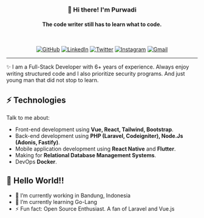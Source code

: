 <h3 align="center">👋 Hi there! I'm Purwadi</h3>
<h4 align="center">The code writer still has to learn what to code.</h4>
<br>
<p align="center">
  <a href="https://github.com/PurwadiPw" target="_blank"><img alt="GitHub" src="https://img.shields.io/badge/-PurwadiPw-181717?style=flat-square&logo=GitHub&logoColor=white"></a>
  <a href="https://www.linkedin.com/in/purwadipw" target="_blank"><img alt="LinkedIn" src="https://img.shields.io/badge/-purwadipw-blue?style=flat-square&logo=Linkedin&logoColor=white"></a>
  <a href="https://twitter.com/Purwadi037" target="_blank"><img alt="Twitter" src="https://img.shields.io/badge/-Purwadi073-1ca0f1?style=flat-square&labelColor=1ca0f1&logo=twitter&logoColor=white"></a>
  <a href="https://instagram.com/purwadi37" target="_blank"><img alt="Instagram" src="https://img.shields.io/badge/-purwadi37-purple?style=flat-square&logo=instagram&logoColor=white"></a>
  <a href="mailto:purwadie97@gmail.com" target="_blank"><img alt="Gmail" src="https://img.shields.io/badge/-purwadie97@gmail.com-c14438?style=flat-square&logo=Gmail&logoColor=white"></a>
</p>

---
✨ I am a Full-Stack Developer with 6+ years of experience. Always enjoy writing structured code and I also prioritize security programs. And just young man that did not stop to learn.

## ⚡ Technologies
Talk to me about:
- Front-end development using **Vue, React, Tailwind, Bootstrap**.
- Back-end development using **PHP (Laravel, Codeigniter), Node.Js (Adonis, Fastify)**.
- Mobile application development using **React Native** and **Flutter**.
- Making for **Relational Database Management Systems**.
- DevOps **Docker**.

## 🐣 Hello World!!
- 🔭 I’m currently working in Bandung, Indonesia
- 🌱 I’m currently learning Go-Lang
- ⚡ Fun fact: Open Source Enthusiast. A fan of Laravel and Vue.js
